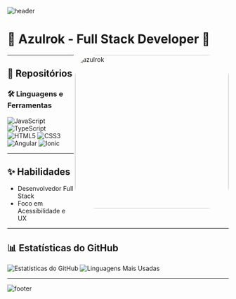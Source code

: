 ![header](https://capsule-render.vercel.app/api?type=waving&color=gradient&height=100&section=header)

# 💫 Azulrok - Full Stack Developer 💫



<!--Não copiem meu gif ele é 100% autoral -->
<div style="display: inline_block">
 <img align="right" alt="azulrok" height="350" style="border-radius:50px;" src="https://media.discordapp.net/attachments/703697508513349702/1030253608370974801/AvatarEd.gif">
</div>
<!--Não copiem meu gif ele é 100% autoral -->

---

## 🌟 Repositórios
### 🛠️ Linguagens e Ferramentas
![JavaScript](https://img.shields.io/badge/JavaScript-%23323330.svg?style=for-the-badge&logo=javascript&logoColor=%23F7DF1E)
![TypeScript](https://img.shields.io/badge/TypeScript-%23007ACC.svg?style=for-the-badge&logo=typescript&logoColor=white)
![HTML5](https://img.shields.io/badge/HTML5-%23E34F26.svg?style=for-the-badge&logo=html5&logoColor=white)
![CSS3](https://img.shields.io/badge/CSS3-%231572B6.svg?style=for-the-badge&logo=css3&logoColor=white)
![Angular](https://img.shields.io/badge/Angular-%23DD0031.svg?style=for-the-badge&logo=angular&logoColor=white)
![Ionic](https://img.shields.io/badge/Ionic-%234285F4.svg?style=for-the-badge&logo=ionic&logoColor=white)

---

## ✨ Habilidades
- Desenvolvedor Full Stack
- Foco em Acessibilidade e UX

---

## 📊 Estatísticas do GitHub
![Estatísticas do GitHub](https://github-readme-stats.vercel.app/api?username=Azulrok&show_icons=true&theme=radical)
![Linguagens Mais Usadas](https://github-readme-stats.vercel.app/api/top-langs/?username=Azulrok&layout=compact&theme=radical)

---

![footer](https://capsule-render.vercel.app/api?type=waving&color=gradient&height=100&section=footer)

